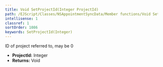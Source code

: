 ```yaml
---
title: Void SetProjectId(Integer ProjectId)
path: /EJScript/Classes/NSAppointmentSyncData/Member functions/Void SetProjectId(Integer p_0)
intellisense: 1
classref: 1
sortOrder: 1086
keywords: SetProjectId(Integer)
---
```



ID of project referred to, may be 0



* **ProjectId:** Integer
* **Returns:** Void


